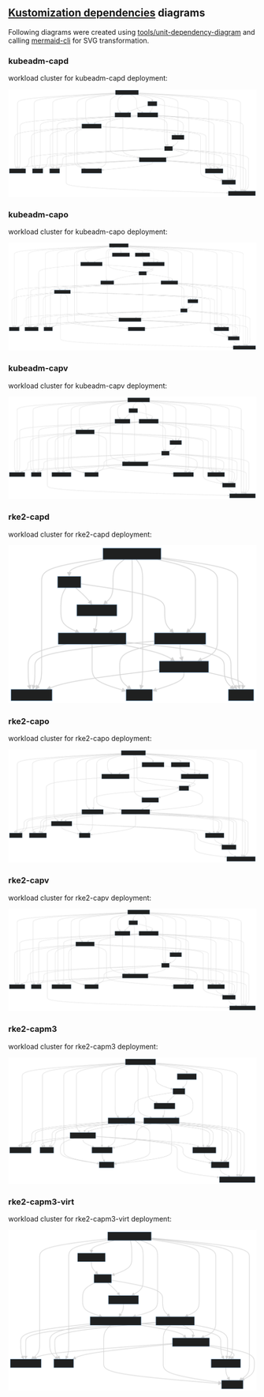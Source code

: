 ## [Kustomization dependencies](https://fluxcd.io/flux/components/kustomize/kustomizations/#dependencies) diagrams

Following diagrams were created using [tools/unit-dependency-diagram](../../../../tools/unit-dependency-diagram) and calling [mermaid-cli](https://github.com/mermaid-js/mermaid-cli) for SVG transformation.

<Tabs groupId="flavor-tabs">

### kubeadm-capd

<TabItem value="kubeadm-capd" label='workload cluster for kubeadm-capd deployment'>

workload cluster for kubeadm-capd deployment:

![diagram](./workload-cluster-1.svg)

</TabItem>

### kubeadm-capo

<TabItem value="kubeadm-capo" label='workload cluster for kubeadm-capo deployment'>

workload cluster for kubeadm-capo deployment:

![diagram](./workload-cluster-2.svg)

</TabItem>

### kubeadm-capv

<TabItem value="kubeadm-capv" label='workload cluster for kubeadm-capv deployment'>

workload cluster for kubeadm-capv deployment:

![diagram](./workload-cluster-3.svg)

</TabItem>

### rke2-capd

<TabItem value="rke2-capd" label='workload cluster for rke2-capd deployment'>

workload cluster for rke2-capd deployment:

![diagram](./workload-cluster-4.svg)

</TabItem>

### rke2-capo

<TabItem value="rke2-capo" label='workload cluster for rke2-capo deployment'>

workload cluster for rke2-capo deployment:

![diagram](./workload-cluster-5.svg)

</TabItem>

### rke2-capv

<TabItem value="rke2-capv" label='workload cluster for rke2-capv deployment'>

workload cluster for rke2-capv deployment:

![diagram](./workload-cluster-6.svg)

</TabItem>

### rke2-capm3

<TabItem value="rke2-capm3" label='workload cluster for rke2-capm3 deployment'>

workload cluster for rke2-capm3 deployment:

![diagram](./workload-cluster-7.svg)

</TabItem>

### rke2-capm3-virt

<TabItem value="rke2-capm3-virt" label='workload cluster for rke2-capm3-virt deployment'>

workload cluster for rke2-capm3-virt deployment:

![diagram](./workload-cluster-8.svg)

</TabItem>

</Tabs>
